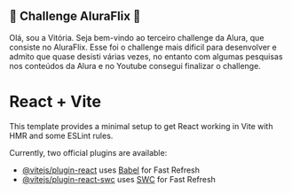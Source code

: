 ## 💖 Challenge AluraFlix 💖
Olá, sou a Vitória. Seja bem-vindo ao terceiro challenge da Alura, que consiste no AluraFlix.
Esse foi o challenge mais dificil para desenvolver e admito que quase desisti várias vezes, no entanto com algumas pesquisas nos conteúdos da Alura e no Youtube consegui finalizar o challenge.


# React + Vite

This template provides a minimal setup to get React working in Vite with HMR and some ESLint rules.

Currently, two official plugins are available:

- [@vitejs/plugin-react](https://github.com/vitejs/vite-plugin-react/blob/main/packages/plugin-react/README.md) uses [Babel](https://babeljs.io/) for Fast Refresh
- [@vitejs/plugin-react-swc](https://github.com/vitejs/vite-plugin-react-swc) uses [SWC](https://swc.rs/) for Fast Refresh
